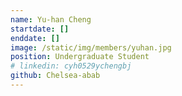 ```yaml
---
name: Yu-han Cheng
startdate: []
enddate: []
image: /static/img/members/yuhan.jpg
position: Undergraduate Student
# linkedin: cyh0529ychengbj
github: Chelsea-abab
---
```


